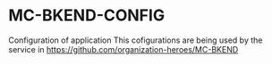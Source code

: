 # MC-BKEND-CONFIG
Configuration of application
This cofigurations are being used by the service in https://github.com/organization-heroes/MC-BKEND
